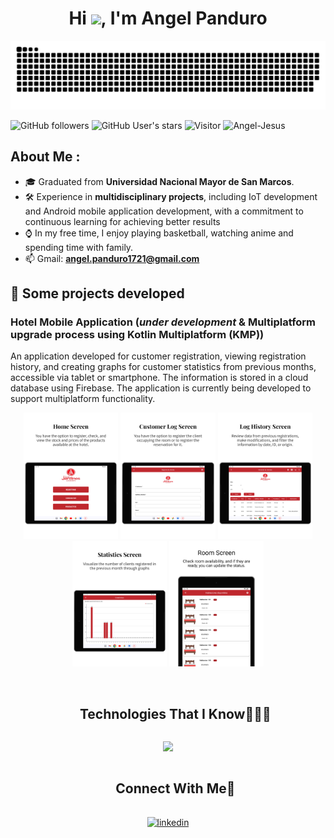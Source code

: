 <h1 align="center">Hi <img src="https://media.giphy.com/media/hvRJCLFzcasrR4ia7z/giphy.gif" width="35">, I'm Angel Panduro</h1>

<!--- snake -->
<div align="center">
  <img  src="https://github.com/1999AZZAR/1999AZZAR/blob/readme/resources/grid-snake.svg" 
       alt="snake" /></a>
</div>


![GitHub followers](https://img.shields.io/github/followers/Angel-Jesus?style=social) ![GitHub User's stars](https://img.shields.io/github/stars/Angel-Jesus?style=social) ![Visitor](https://visitor-badge.laobi.icu/badge?page_id=Angel-Jesus.repoName) 
<img src="https://komarev.com/ghpvc/?username=Angel-Jesus" alt="Angel-Jesus" />

## About Me :

- 🎓 Graduated from **Universidad Nacional Mayor de San Marcos**.
- 🛠️ Experience in **multidisciplinary projects**, including IoT development and Android mobile application development, with a commitment to continuous learning for achieving better results
- ⌚ In my free time, I enjoy playing basketball, watching anime and spending time with family.
- 📫 Gmail: **angel.panduro1721@gmail.com**

## 🚀 Some projects developed
### Hotel Mobile Application (_under development_ & Multiplatform upgrade process using Kotlin Multiplatform (KMP))
An application developed for customer registration, viewing registration history, and creating graphs for customer statistics from previous months, accessible via tablet or smartphone. The information is stored in a cloud database using Firebase. The application is currently being developed to support multiplatform functionality.
<p align="center" style="width:100%; max-width:720px; margin:auto;">
<img src="https://raw.githubusercontent.com/Angel-Jesus/Angel-Jesus/main/HTC%20Nexus%209%20Screenshot%200.png" style="width:30%; height:auto;">
<img src="https://raw.githubusercontent.com/Angel-Jesus/Angel-Jesus/main/HTC%20Nexus%209%20Screenshot%201.png" style="width:30%; height:auto;">
<img src="https://raw.githubusercontent.com/Angel-Jesus/Angel-Jesus/main/HTC%20Nexus%209%20Screenshot%202.png" style="width:30%; height:auto;">
</p>

<p align="center" style="width:100%; max-width:720px; margin:auto;">
<img src="https://raw.githubusercontent.com/Angel-Jesus/Angel-Jesus/main/HTC%20Nexus%209%20Screenshot%203.png" style="width:30%; height:auto;">
<img src="https://raw.githubusercontent.com/Angel-Jesus/Angel-Jesus/main/HTC%20Nexus%209%20Screenshot%204.png" style="width:30%; height:auto;">
</p>


<br>

<div id="user-content-toc">
  <ul align="center">
    <summary><h2 style="display: inline-block">Technologies That I Know👨🏻‍💻</h2></summary>
  </ul>
</div>
<!--tech stack icons-->
<p align="center">
  <a href="https://skillicons.dev">
    <img src="https://skillicons.dev/icons?i=idea,androidstudio,java,kotlin,c,cpp,python,firebase,git,github,postman&perline=12" />
  </a>
</p>
<!-- Connect with me -->
<!--h2 without bottom border-->
<div id="user-content-toc">
  <ul align="center">
    <summary><h2 style="display: inline-block">Connect With Me🤝</h2></summary>
  </ul>
</div>
<p align="center">
<a href="https://www.linkedin.com/in/angel-jesus-panduro-ruiz-6215aa200/" target="blank"><img align="center" src="https://user-images.githubusercontent.com/88904952/234979284-68c11d7f-1acc-4f0c-ac78-044e1037d7b0.png" alt="linkedin" height="50" width="50" /></a>
  
</p>


